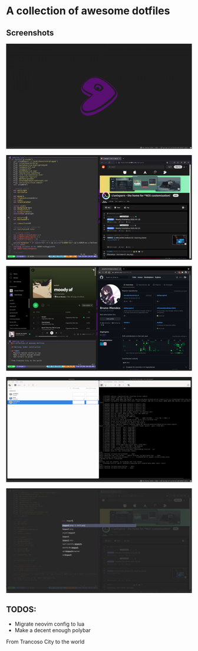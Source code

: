 # A collection of awesome dotfiles

## Screenshots

![](screenshots/scr3.png)

![](screenshots/scr1.png)

![](screenshots/scr2.png)

![](screenshots/scr4.png)

![](screenshots/scr5.png)

## TODOS:
- Migrate neovim config to lua
- Make a decent enough polybar

From Trancoso City to the world
